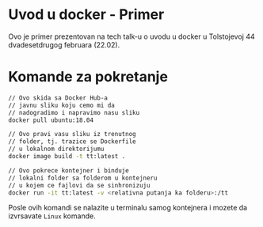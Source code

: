 # Uvod u docker - Primer

Ovo je primer prezentovan na tech talk-u o uvodu u docker u Tolstojevoj 44 dvadesetdrugog februara (22.02).

# Komande za pokretanje

```bash
// Ovo skida sa Docker Hub-a 
// javnu sliku koju cemo mi da 
// nadogradimo i napravimo nasu sliku
docker pull ubuntu:18.04

// Ovo pravi vasu sliku iz trenutnog
// folder, tj. trazice se Dockerfile 
// u lokalnom direktorijumu
docker image build -t tt:latest .

// Ovo pokrece kontejner i binduje 
// lokalni folder sa folderom u kontejneru 
// u kojem ce fajlovi da se sinhronizuju
docker run -it tt:latest -v <relativna putanja ka folderu>:/tt
```

Posle ovih komandi se nalazite u terminalu samog kontejnera i mozete da izvrsavate `Linux` komande.